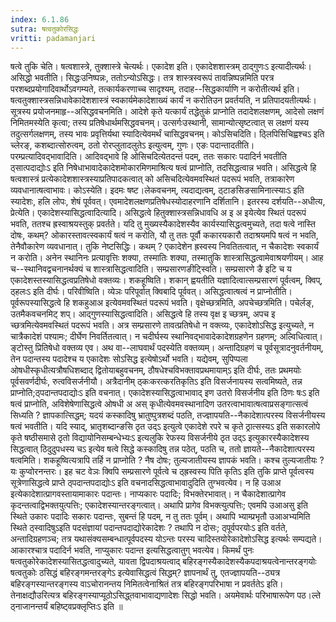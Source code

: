 ```yaml
---
index: 6.1.86
sutra: षत्वतुकोरसिद्धः
vritti: padamanjari
---
```


 षत्वे तुकि चेति। षत्वशास्त्रे, तुक्शास्त्रे चेत्यर्थः। एकादेश इति। एकादेशशास्त्रम् ठाद्गुणःऽ इत्यादीत्यर्थः। असिद्धो भवतीति। सिद्धःउनिष्पन्नः, ततोऽन्योऽसिद्धः। तत्र शास्त्रस्वरूपं तावन्निष्पन्नमिति परत्र परशब्दप्रयोगादिवार्थोऽवगम्यते, तत्कार्यकरणाच्च सादृश्यम्, तदाह--सिद्धकार्याणि न करोतीत्यर्थ इति। षत्वतुक्शास्त्रसन्निधावेकादेशशास्त्रं स्वकार्यमेकादेशाख्यं कार्यं न करोतिउन प्रवर्तयति, न प्रतिपादयतीत्यर्थः। सूत्रस्य प्रयोजनमाहृ--असिद्धवचनमिति। आदेशे कृते यत्कार्यं तद्धेतुकं प्राप्नोति तदादेशलक्षणम्, आदेसो लक्षणं निमितमस्येति कृत्वा; तस्य प्रतिषेधार्थमसिद्धवचनम्। उत्सर्गःउस्थानी, सामान्योत्सृष्टत्वात् स लक्षणं यस्य तदुत्सर्गलक्षणम्, तस्य भावः प्रवृत्तिर्यथा स्यादित्येवमर्थं चासिद्धवचनम्। कोऽसिचदिति। ठ्लिपिसिचिह्वश्चऽ इति च्लेरङ्, कशब्दात्सोरुत्वम्, ठतो रोरप्लुतादलुतेऽ इत्युत्वम्, गुणः। एङः पदान्तादतीति। परम्प्रत्यादिवद्भावादिति। आदिवद्भावे हि ओसिचदित्येतदन्तं पदम्, ततः सकारः पदादिर्न भवतीति ठ्सात्पदाद्योःऽ इति निषेधाभावादेकादेशमोकारमिणमाश्रित्य षत्वं प्राप्नोति, तदसिद्धत्वान्न भवति। असिद्धत्वे हि षत्वशास्त्रं प्रत्येकादेशशास्त्रस्याप्रतिपादकत्वात् को असिचदित्येवमवस्थितं पदरूपं भवति, तत्राकारेण व्यवधानात्षत्वाभावः। कोऽस्येति। इदमः षष्ट।लेकवचनम्, त्यदाद्यत्वम्, ठ्टाङसिङसामिनात्स्याःऽ इति स्यादेशः, हलि लोपः, शेषं पूर्ववत्। एवमादेशलक्षणप्रतिषेधस्योदाहरणानि दर्शितानि। इतरस्य दर्शयति--अधीत्य, प्रेत्येति। एकादेशस्यासिद्धत्वादित्यादि। असिद्धत्वे हितुक्शास्त्रसन्निधावधि अ इ अ इयेत्येव स्थितं पदरूपं भवति, ततश्च ह्रस्वाश्रयस्तुक् प्रवर्तते। यदि तु मुख्यस्यैकादेशस्यैव कार्यस्यासिद्धत्वमुच्यते, तदा षत्वे नास्ति दोषः, कथम्? ओकारस्तावत्स्वकार्यं षत्वं न करोति, यौ तु ततः पूर्वौ ककारयकारौ तदाश्रयमपि षत्वं न भवति, तेनैवौकारेण व्यवधानात्। तुकि नेष्टसिद्धिः। कथम् ? एकादेशेन ह्रस्वस्य निवतितत्वात्, न चैकादेशः स्वकार्यं न करोति। अनेन स्थानिनः प्रत्यावृत्तिः शक्या, तस्मातिः शक्या, तस्मातुकि शास्त्रासिद्धत्वामेवाश्रयणीयम्। आह च--स्थानिवद्वचनानर्थक्यं च शास्त्रासिद्धत्वादिति।  सम्प्रसारणङीट्स्विति। सम्प्रसारणे ङै इटि च य एकादेशस्तस्यासिद्धत्वप्रतिषेधो वक्तव्यः। शकहूष्विति। शकान् ह्वयतीति यज्ञादित्वात्सम्प्रसारणं पूर्वत्वम्, क्विप्, ठ्हलःऽ इति दीर्घः। परिवीष्विति। व्येञः परिपूर्वात् क्विबादि पूर्ववत्। असिद्धत्वात्षत्वं न प्राप्नोतीति। पूर्वरूपस्यासिद्धत्वे हि शकहुआअ इत्येवमवस्थितं पदरूपं भवति। वृक्षेच्छत्रमिति, अपचेच्छत्रमिति। पचेर्लङ्, उतमैकवचनमिट् शप्। आद्गुणस्यासिद्धत्वादिति। असिद्धत्वे हि तस्य वृक्ष इ च्छत्रम्, अपच इ च्छत्रमित्येवमवस्थितं पदरूपं भवति। अत्र सम्प्रसारणे तावत्प्रतिषेधो न वक्त्व्यः, एकादेशोऽसिद्ध इत्युच्यते, न चात्रैकादेशं पश्यामः; दीर्घेण निवर्तितत्वात्। न चदीर्घस्य स्थानिवद्भावादेकादेशग्रहणेन ग्रहणम्; अल्विधित्वात्। ङ्टोस्तु प्रितिषेधो वक्तव्य एव। अथ वा--लाघवार्थं पदस्येति वक्तव्यम्। अन्तादिग्रहणं च पूर्वसूत्रादनुवर्तनीयम्, तेन पदान्तस्य पदादेश्च य एकादेशः सोऽसिद्ध इत्येषोऽर्थो भवति। यद्येवम्, सुपिप्पला ओषधीस्कृधीत्यत्रौषधिशब्दाद् द्वितोयाबहुवचनम्, ठौषधेश्चविभक्तावप्रथमायाम्ऽ इति दीर्घः, ततः प्रथमयोः पूर्वसवर्णदीर्घः, रुत्वविसर्जनीयौ। अत्रैदानीम् ठ्कःकरत्करतिकृतिऽ इति विसर्जनायस्य सत्वमिष्यते, तन्न प्राप्नोति;ठ्पदान्तपदाद्योःऽ इति वचनात्। एकादेशस्यासिद्धत्वाभावाद् इण उतरो विसर्जनीय इति ठिणः षःऽ इति षत्वं प्राप्नोति, अविशेषेणासिद्धत्वे ओषधी अ अस् कृधीत्येवमवस्थानादिण उतरत्वाभावात्षत्वाप्रसङ्गात्सत्वं सिध्यति ? ज्ञापकात्सिद्धम्; यदयं कस्कादिषु भ्रातुष्पुत्रशब्दं पठति, तज्ज्ञापयति--नैकादेशात्परस्य विसर्जनीयस्य षत्वं भवतीति। यदि स्याद्, भ्रातृशब्दान्ङसि ठृत उद्ऽ इत्युत्वे एकादेशे रपरे च कृते ठ्रात्सस्यऽ इति सकारलोपे कृते षष्ठीसमासे ठृतो विद्यायोनिसम्बन्धेभ्यःऽ इत्यलुकि रेफस्य विसर्जनीये ठृत उद्ऽ इत्युकारस्यैकादेशस्य सिद्धत्वात् ठिदुदुपधस्य चऽ इत्येव षत्वे सिद्धे कस्कादिषु तन्न पठेत्, पठति च, ततो ज्ञायते--नैकादेशात्परस्य षत्वमिति। शकहूष्वित्यत्रापि तर्हि न प्राप्नोति ? नैष दोषः; तुल्यजातीयस्य ज्ञापकं भवति। कश्च तुल्यजातीयः ? यः कुप्वोरनन्तरः। इह चट वेञः क्विपि सम्प्रसारणे पूर्वत्वे च ठ्ह्रस्वस्य पिति कृतिऽ इति तुकि प्राप्ते पूर्वत्वस्य सूत्रेणासिद्धत्वे प्राप्ते ठ्पदान्तपदाद्योःऽ इति वचनादसिद्धत्वाभावादुदिति तुग्भवत्येव। न हि उआअ इत्येकादेशात्प्रागवस्तायामाकारः पदान्तः। नाप्यकारः पदादिः; विभक्तेरभावात्। न चैकादेशात्प्रागेव कृदन्तत्वाद्विभक्तयुत्पत्तिः; एकादेशस्यान्तरङ्गत्वात्। अथापि प्रागेव विभक्त्युत्पत्तिः; एवमपि उआअसु इति स्थिते उकारः पदादिः सकारः पदान्तः, सुबन्तं हि पदम्, न तु ततः पूर्वम्। अथापि भ्याम्प्रभृतौ उआअभ्यमिति स्थिते ठ्स्वादिषुऽइति पदसंज्ञायां पदान्तपदाद्योरेकादेशः ? तथापि न दोसः; ठ्पूर्वपरयोःऽ इति वर्तते, अन्तादिग्रहणञ्च; तत्र यथासंक्यसम्बन्धात्पूर्वपदस्य योऽन्तः परस्य चादिस्तयोरेकादेशोऽसिद्ध इत्यर्थः सम्पद्यते। आकारश्चात्र पदादिर्न भवति, नाप्युकारः पदान्त इत्यसिद्धत्वातुग् भवत्येव। किमर्थं पुनः षत्वतुकोरेकादेशस्यासितद्धत्वादुच्यते, यावता द्विपदाश्रयत्वाद् बहिरङ्गस्यैकादेशस्यैकपदाश्रयत्वेनान्तरङ्गयोः षत्वतुकोः ठसिद्धं बहिरङ्गमन्तरङ्गेऽ इत्येवासिद्धत्वं सिद्धम्? ज्ञापनार्थं तु, एतज्ज्ञापयति--ठ्यत्र बहिरङ्गस्यान्तरङ्गस्य वाऽचोरानन्तय निमितत्वेनाश्रितं तत्र बहिरङ्गपरिभाषा न प्रवर्ततेऽ इति। तेनाक्षद्यौउरित्यत्र बहिरङ्गस्याप्यूठोऽसिद्ध्तवाभावाद्यणादेशः सिद्धो भवति। अयमेवार्थः परिभाषारूपेण पठ।ल्ते ठ्नाजानन्तर्यं बहिष्ट्वप्रक्लृप्तिःऽ इति ॥